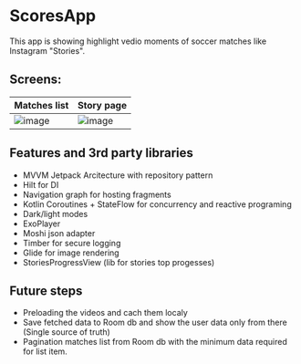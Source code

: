 # ScoresApp
This app is showing highlight vedio moments of soccer matches like Instagram "Stories".

## Screens:

| Matches list                        | Story page                          |
| ----------------------------------- | ----------------------------------- |
| ![image](https://github.com/abenartz/ScoresApp/assets/43881667/ff348211-040c-4d40-8eae-7129b69449eb) | ![image](https://github.com/abenartz/ScoresApp/assets/43881667/9f3b45ef-32f2-4514-9936-c950b159ce30) |


## Features and 3rd party libraries
- MVVM Jetpack Arcitecture with repository pattern
- Hilt for DI
- Navigation graph for hosting fragments
- Kotlin Coroutines + StateFlow for concurrency and reactive programing
- Dark/light modes
- ExoPlayer
- Moshi json adapter
- Timber for secure logging
- Glide for image rendering
- StoriesProgressView (lib for stories top progesses)

## Future steps
- Preloading the videos and cach them localy
- Save fetched data to Room db and show the user data only from there (Single source of truth)
- Pagination matches list from Room db with the minimum data required for list item.
  

